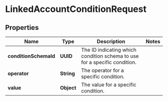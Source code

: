 

# LinkedAccountConditionRequest


## Properties

Name | Type | Description | Notes
------------ | ------------- | ------------- | -------------
**conditionSchemaId** | **UUID** | The ID indicating which condition schema to use for a specific condition. | 
**operator** | **String** | The operator for a specific condition. | 
**value** | **Object** | The value for a specific condition. | 



